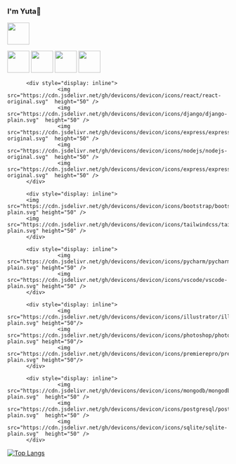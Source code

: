 <link rel="stylesheet" href="https://cdn.jsdelivr.net/gh/devicons/devicon@v2.15.1/devicon.min.css">

### I'm Yuta👋
<a href="https://www.linkedin.com/in/yutaokkotsu/"><img src="https://cdn.jsdelivr.net/gh/devicons/devicon/icons/linkedin/linkedin-plain.svg" height="50" /></a>
<div style="text-align:center>
          <div style="display: inline">          
                    <img src="https://cdn.jsdelivr.net/gh/devicons/devicon/icons/python/python-plain.svg"  height="50" />
                    <img src="https://cdn.jsdelivr.net/gh/devicons/devicon/icons/javascript/javascript-plain.svg" height="50" />
                    <img src="https://cdn.jsdelivr.net/gh/devicons/devicon/icons/css3/css3-plain.svg"  height="50" /> 
                    <img src="https://cdn.jsdelivr.net/gh/devicons/devicon/icons/html5/html5-plain.svg"  height="50" />          
          </div>

          <div style="display: inline">             
                    <img src="https://cdn.jsdelivr.net/gh/devicons/devicon/icons/react/react-original.svg"  height="50" />
                    <img src="https://cdn.jsdelivr.net/gh/devicons/devicon/icons/django/django-plain.svg"  height="50" />
                    <img src="https://cdn.jsdelivr.net/gh/devicons/devicon/icons/express/express-original.svg"  height="50" />
                    <img src="https://cdn.jsdelivr.net/gh/devicons/devicon/icons/nodejs/nodejs-original.svg"  height="50" />
                    <img src="https://cdn.jsdelivr.net/gh/devicons/devicon/icons/express/express-original.svg"  height="50" />
          </div>

          <div style="display: inline"> 
          <img src="https://cdn.jsdelivr.net/gh/devicons/devicon/icons/bootstrap/bootstrap-plain.svg" height="50" />
          <img src="https://cdn.jsdelivr.net/gh/devicons/devicon/icons/tailwindcss/tailwindcss-plain.svg" height="50" />
          </div>

          <div style="display: inline"> 
                    <img src="https://cdn.jsdelivr.net/gh/devicons/devicon/icons/pycharm/pycharm-plain.svg" height="50" />
                    <img src="https://cdn.jsdelivr.net/gh/devicons/devicon/icons/vscode/vscode-plain.svg" height="50" />
          </div>

          <div style="display: inline">           
                    <img src="https://cdn.jsdelivr.net/gh/devicons/devicon/icons/illustrator/illustrator-plain.svg" height="50"/>
                    <img src="https://cdn.jsdelivr.net/gh/devicons/devicon/icons/photoshop/photoshop-plain.svg" height="50"/>
                    <img src="https://cdn.jsdelivr.net/gh/devicons/devicon/icons/premierepro/premierepro-plain.svg" height="50"/>
          </div>

          <div style="display: inline"> 
                    <img src="https://cdn.jsdelivr.net/gh/devicons/devicon/icons/mongodb/mongodb-plain.svg"  height="50" />
                    <img src="https://cdn.jsdelivr.net/gh/devicons/devicon/icons/postgresql/postgresql-plain.svg"  height="50" />
                    <img src="https://cdn.jsdelivr.net/gh/devicons/devicon/icons/sqlite/sqlite-plain.svg"  height="50" /> 
          </div>
</div>        


<!--
**yutaokkots/yutaokkots** is a ✨ _special_ ✨ repository because its `README.md` (this file) appears on your GitHub profile.

Here are some ideas to get you started:

- 🔭 I’m currently working on ...
- 🌱 I’m currently learning ...
- 👯 I’m looking to collaborate on ...
- 🤔 I’m looking for help with ...
- 💬 Ask me about ...
- 📫 How to reach me: ...
- 😄 Pronouns: ...
- ⚡ Fun fact: ...
-->

[![Top Langs](https://github-readme-stats.vercel.app/api/top-langs/?username=yutaokkots&custom_title=Languages&theme=transparent&layout=compact&title_color=1d615b&hide=Procfile)](https://github.com/anuraghazra/github-readme-stats)

            
